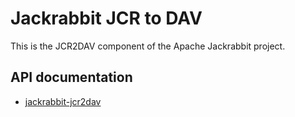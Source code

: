 <!--
   Licensed to the Apache Software Foundation (ASF) under one or more
   contributor license agreements.  See the NOTICE file distributed with
   this work for additional information regarding copyright ownership.
   The ASF licenses this file to You under the Apache License, Version 2.0
   (the "License"); you may not use this file except in compliance with
   the License.  You may obtain a copy of the License at

       http://www.apache.org/licenses/LICENSE-2.0

   Unless required by applicable law or agreed to in writing, software
   distributed under the License is distributed on an "AS IS" BASIS,
   WITHOUT WARRANTIES OR CONDITIONS OF ANY KIND, either express or implied.
   See the License for the specific language governing permissions and
   limitations under the License.
-->

Jackrabbit JCR to DAV
=====================
This is the JCR2DAV component of the Apache Jackrabbit project.


API documentation
-----------------
* [jackrabbit-jcr2dav](/api/trunk/org/apache/jackrabbit/jcr2dav/package-summary.html)
